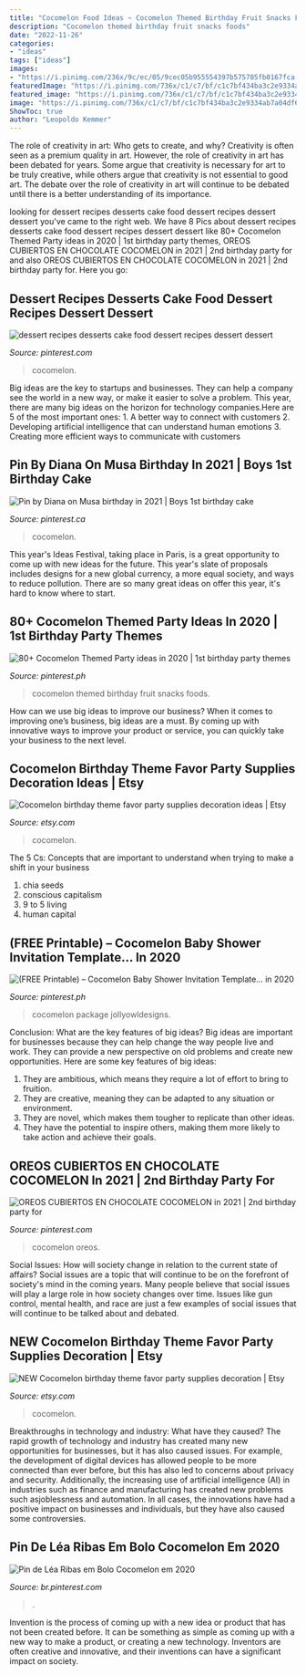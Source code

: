 ```yaml
---
title: "Cocomelon Food Ideas ~ Cocomelon Themed Birthday Fruit Snacks Foods"
description: "Cocomelon themed birthday fruit snacks foods"
date: "2022-11-26"
categories:
- "ideas"
tags: ["ideas"]
images:
- "https://i.pinimg.com/236x/9c/ec/05/9cec05b955554397b575705fb0167fca.jpg?nii=t"
featuredImage: "https://i.pinimg.com/736x/c1/c7/bf/c1c7bf434ba3c2e9334ab7a04df6e872.jpg"
featured_image: "https://i.pinimg.com/736x/c1/c7/bf/c1c7bf434ba3c2e9334ab7a04df6e872.jpg"
image: "https://i.pinimg.com/736x/c1/c7/bf/c1c7bf434ba3c2e9334ab7a04df6e872.jpg"
ShowToc: true
author: "Leopoldo Kemmer"
---
```



The role of creativity in art: Who gets to create, and why?
Creativity is often seen as a premium quality in art. However, the role of creativity in art has been debated for years. Some argue that creativity is necessary for art to be truly creative, while others argue that creativity is not essential to good art. The debate over the role of creativity in art will continue to be debated until there is a better understanding of its importance.

	

		
looking for dessert recipes desserts cake food dessert recipes dessert dessert you've came to the right web. We have 8 Pics about dessert recipes desserts cake food dessert recipes dessert dessert like 80+ Cocomelon Themed Party ideas in 2020 | 1st birthday party themes, OREOS CUBIERTOS EN CHOCOLATE COCOMELON in 2021 | 2nd birthday party for and also OREOS CUBIERTOS EN CHOCOLATE COCOMELON in 2021 | 2nd birthday party for. Here you go:
		
    
## Dessert Recipes Desserts Cake Food Dessert Recipes Dessert Dessert

<img loading=lazy src="https://i.pinimg.com/originals/f5/c0/26/f5c026f203a48f9f3909ca68a0aba4c2.jpg" onerror="this.onerror=null;this.src='https://tse4.mm.bing.net/th?id=OIP.rlxWwVTIFB0OHRSBO4eLbAHaHi&amp;pid=15.1';" alt="dessert recipes desserts cake food dessert recipes dessert dessert">

_Source: pinterest.com_

>cocomelon. 

	

Big ideas are the key to startups and businesses. They can help a company see the world in a new way, or make it easier to solve a problem. This year, there are many big ideas on the horizon for technology companies.Here are 5 of the most important ones: 1. A better way to connect with customers 2. Developing artificial intelligence that can understand human emotions 3. Creating more efficient ways to communicate with customers 
    
## Pin By Diana On Musa Birthday In 2021 | Boys 1st Birthday Cake

<img loading=lazy src="https://i.pinimg.com/736x/3a/a7/62/3aa7629b88eaf1c4b065362625735224.jpg" onerror="this.onerror=null;this.src='https://tse3.mm.bing.net/th?id=OIP.xF5J_1akYdViCIfrsQtNAAHaJS&amp;pid=15.1';" alt="Pin by Diana on Musa birthday in 2021 | Boys 1st birthday cake">

_Source: pinterest.ca_

>cocomelon. 

	

This year's Ideas Festival, taking place in Paris, is a great opportunity to come up with new ideas for the future. This year's slate of proposals includes designs for a new global currency, a more equal society, and ways to reduce pollution. There are so many great ideas on offer this year, it's hard to know where to start.

    
## 80+ Cocomelon Themed Party Ideas In 2020 | 1st Birthday Party Themes

<img loading=lazy src="https://i.pinimg.com/236x/9c/ec/05/9cec05b955554397b575705fb0167fca.jpg?nii=t" onerror="this.onerror=null;this.src='https://tse4.mm.bing.net/th?id=OIP.xvlUbPPrPqF89fYM1gSOPAAAAA&amp;pid=15.1';" alt="80+ Cocomelon Themed Party ideas in 2020 | 1st birthday party themes">

_Source: pinterest.ph_

>cocomelon themed birthday fruit snacks foods. 

	

How can we use big ideas to improve our business?
When it comes to improving one’s business, big ideas are a must. By coming up with innovative ways to improve your product or service, you can quickly take your business to the next level.

    
## Cocomelon Birthday Theme Favor Party Supplies Decoration Ideas | Etsy

<img loading=lazy src="https://i.etsystatic.com/26642109/r/il/63c264/2738710300/il_fullxfull.2738710300_tjyj.jpg" onerror="this.onerror=null;this.src='https://tse4.mm.bing.net/th?id=OIP.MB_Srmr40F1pKzbB_ebAdAHaH5&amp;pid=15.1';" alt="Cocomelon birthday theme favor party supplies decoration ideas | Etsy">

_Source: etsy.com_

>cocomelon. 

	

The 5 Cs: Concepts that are important to understand when trying to make a shift in your business
1. chia seeds
2. conscious capitalism
3. 9 to 5 living
4. human capital

    
## (FREE Printable) – Cocomelon Baby Shower Invitation Template… In 2020

<img loading=lazy src="https://i.pinimg.com/236x/a0/34/3e/a0343e146ec6e726fd32618411a47e71.jpg?nii=t" onerror="this.onerror=null;this.src='https://tse4.mm.bing.net/th?id=OIP.5TJUcxCRwos0CbtJmrrR_AAAAA&amp;pid=15.1';" alt="(FREE Printable) – Cocomelon Baby Shower Invitation Template… in 2020">

_Source: pinterest.ph_

>cocomelon package jollyowldesigns. 

	

Conclusion: What are the key features of big ideas?
Big ideas are important for businesses because they can help change the way people live and work. They can provide a new perspective on old problems and create new opportunities. Here are some key features of big ideas: 
1. They are ambitious, which means they require a lot of effort to bring to fruition. 
2. They are creative, meaning they can be adapted to any situation or environment. 
3. They are novel, which makes them tougher to replicate than other ideas. 
4. They have the potential to inspire others, making them more likely to take action and achieve their goals.

    
## OREOS CUBIERTOS EN CHOCOLATE COCOMELON In 2021 | 2nd Birthday Party For

<img loading=lazy src="https://i.pinimg.com/736x/c1/c7/bf/c1c7bf434ba3c2e9334ab7a04df6e872.jpg" onerror="this.onerror=null;this.src='https://tse4.mm.bing.net/th?id=OIP.CvH03XhuvEWWxjwq5h8oWAHaJL&amp;pid=15.1';" alt="OREOS CUBIERTOS EN CHOCOLATE COCOMELON in 2021 | 2nd birthday party for">

_Source: pinterest.com_

>cocomelon oreos. 

	

Social Issues: How will society change in relation to the current state of affairs?
Social issues are a topic that will continue to be on the forefront of society's mind in the coming years. Many people believe that social issues will play a large role in how society changes over time. Issues like gun control, mental health, and race are just a few examples of social issues that will continue to be talked about and debated.

    
## NEW Cocomelon Birthday Theme Favor Party Supplies Decoration | Etsy

<img loading=lazy src="https://i.etsystatic.com/26642109/r/il/603ba2/3100841763/il_fullxfull.3100841763_9bqh.jpg" onerror="this.onerror=null;this.src='https://tse4.mm.bing.net/th?id=OIP.3_rkp76QR7J1yRxF6VclpwHaHm&amp;pid=15.1';" alt="NEW Cocomelon birthday theme favor party supplies decoration | Etsy">

_Source: etsy.com_

>cocomelon. 

	

Breakthroughs in technology and industry: What have they caused?
The rapid growth of technology and industry has created many new opportunities for businesses, but it has also caused issues. For example, the development of digital devices has allowed people to be more connected than ever before, but this has also led to concerns about privacy and security. Additionally, the increasing use of artificial intelligence (AI) in industries such as finance and manufacturing has created new problems such asjoblessness and automation. In all cases, the innovations have had a positive impact on businesses and individuals, but they have also caused some controversies.

    
## Pin De Léa Ribas Em Bolo Cocomelon Em 2020

<img loading=lazy src="https://i.pinimg.com/736x/de/4f/03/de4f03ce23989ac0e9e2b00be7fa47bf.jpg" onerror="this.onerror=null;this.src='https://tse3.mm.bing.net/th?id=OIP.FCzFP8A8zz8wj7dO3q-lXAHaNL&amp;pid=15.1';" alt="Pin de Léa Ribas em Bolo Cocomelon em 2020">

_Source: br.pinterest.com_

>. 

	

Invention is the process of coming up with a new idea or product that has not been created before. It can be something as simple as coming up with a new way to make a product, or creating a new technology. Inventors are often creative and innovative, and their inventions can have a significant impact on society.

